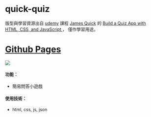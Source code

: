 # quick-quiz
版型與學習資源出自 [udemy](https://www.udemy.com/) 課程 [James Quick](https://www.udemy.com/user/james-quick/) 的 [Build a Quiz App with HTML, CSS, and JavaScript
](https://www.udemy.com/course/build-a-quiz-app-with-html-css-and-javascript/learn/lecture/13685348#overview)，
僅作學習用途。

# [Github Pages](https://joyun25.github.io/quick-quiz/)
![](https://i.imgur.com/SovbuJn.png)

#### 功能：
- 簡易問答小遊戲

#### 使用技術：
- html, css, js, json

